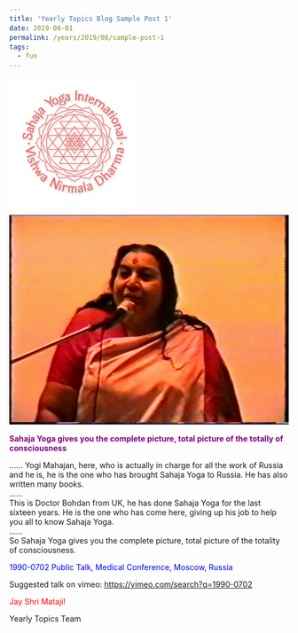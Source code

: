 ```yaml
---
title: 'Yearly Topics Blog Sample Post 1'
date: 2019-08-01
permalink: /years/2019/08/sample-post-1
tags:
  - fun
---
```


![PICTURE 9](/images/image9.png)

![PICTURE 10](/images/image10.png)

<p style="color:purple; text-align:left;">
<b>Sahaja Yoga gives you the complete picture, total picture of the totally of consciousness</b><br>
</p>

...... Yogi Mahajan, here, who is actually in charge for all the work of Russia and he is, he is the one who has brought Sahaja Yoga to Russia. He has also written many books.  
......  
This is Doctor Bohdan from UK, he has done Sahaja Yoga for the last sixteen years. He is the one who has come here, giving up his job to help you all to know Sahaja Yoga.  
......  
So Sahaja Yoga gives you the complete picture, total picture of the totality of consciousness.  

<p style="color:blue;">
1990-0702 Public Talk, Medical Conference, Moscow, Russia
</p>

Suggested talk on vimeo: <a href="https://vimeo.com/search?q=1990-0702"> https://vimeo.com/search?q=1990-0702</a>

<p style="color:red;">Jay Shri Mataji!<br></p>

Yearly Topics Team